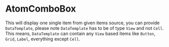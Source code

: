 ﻿AtomComboBox
============

This will display one single item from given items source, you can provide `DataTemplate`, please note `DataTemplate` has to be of type `View` and not `Cell`. This means, `DataTemplate` can 
contain any `View` based items like `Button`, `Grid`, `Label`, everything except `Cell`.

